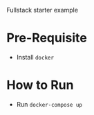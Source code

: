 Fullstack starter example

# Pre-Requisite

 - Install `docker`

# How to Run
 - Run `docker-compose up`